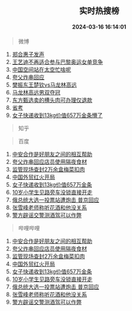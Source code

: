 <div align="center"><h2>实时热搜榜</h2><h4>2024-03-16 16:14:01</h4></div>

> 微博  

1. [郑合惠子发声](https://s.weibo.com/weibo?q=%23%E9%83%91%E5%90%88%E6%83%A0%E5%AD%90%E5%8F%91%E5%A3%B0%23&t=31&band_rank=1&Refer=top)<br />
2. [王艺迪不再适合参与巴黎奥运女单竞争](https://s.weibo.com/weibo?q=%23%E7%8E%8B%E8%89%BA%E8%BF%AA%E4%B8%8D%E5%86%8D%E9%80%82%E5%90%88%E5%8F%82%E4%B8%8E%E5%B7%B4%E9%BB%8E%E5%A5%A5%E8%BF%90%E5%A5%B3%E5%8D%95%E7%AB%9E%E4%BA%89%23&t=31&band_rank=2&Refer=top)<br />
3. [中国空间站在太空忙啥呢](https://s.weibo.com/weibo?q=%23%E4%B8%AD%E5%9B%BD%E7%A9%BA%E9%97%B4%E7%AB%99%E5%9C%A8%E5%A4%AA%E7%A9%BA%E5%BF%99%E5%95%A5%E5%91%A2%23&t=31&band_rank=3&Refer=top)<br />
4. [夸父炸串回应](https://s.weibo.com/weibo?q=%23%E5%A4%B8%E7%88%B6%E7%82%B8%E4%B8%B2%E5%9B%9E%E5%BA%94%23&t=31&band_rank=4&Refer=top)<br />
5. [樊振东王楚钦vs马龙林高远](https://s.weibo.com/weibo?q=%23%E6%A8%8A%E6%8C%AF%E4%B8%9C%E7%8E%8B%E6%A5%9A%E9%92%A6vs%E9%A9%AC%E9%BE%99%E6%9E%97%E9%AB%98%E8%BF%9C%23&t=31&band_rank=5&Refer=top)<br />
6. [马龙林高远男双夺冠](https://s.weibo.com/weibo?q=%23%E9%A9%AC%E9%BE%99%E6%9E%97%E9%AB%98%E8%BF%9C%E7%94%B7%E5%8F%8C%E5%A4%BA%E5%86%A0%23&t=31&band_rank=6&Refer=top)<br />
7. [东方甄选卖的槽头肉可办理仅退款](https://s.weibo.com/weibo?q=%23%E4%B8%9C%E6%96%B9%E7%94%84%E9%80%89%E5%8D%96%E7%9A%84%E6%A7%BD%E5%A4%B4%E8%82%89%E5%8F%AF%E5%8A%9E%E7%90%86%E4%BB%85%E9%80%80%E6%AC%BE%23&t=31&band_rank=7&Refer=top)<br />
8. [省考](https://s.weibo.com/weibo?q=%E7%9C%81%E8%80%83&t=31&band_rank=8&Refer=top)<br />
9. [女子快递收到13kg价值657万金条懵了](https://s.weibo.com/weibo?q=%23%E5%A5%B3%E5%AD%90%E5%BF%AB%E9%80%92%E6%94%B6%E5%88%B013kg%E4%BB%B7%E5%80%BC657%E4%B8%87%E9%87%91%E6%9D%A1%E6%87%B5%E4%BA%86%23&t=31&band_rank=9&Refer=top)<br />

> 知乎  


> 百度  

1. [中安合作是好朋友之间的相互帮助](https://www.baidu.com/s?wd=%E4%B8%AD%E5%AE%89%E5%90%88%E4%BD%9C%E6%98%AF%E5%A5%BD%E6%9C%8B%E5%8F%8B%E4%B9%8B%E9%97%B4%E7%9A%84%E7%9B%B8%E4%BA%92%E5%B8%AE%E5%8A%A9&sa=fyb_news&rsv_dl=fyb_news)<br />
2. [夸父炸串回应店员使用隔夜食材](https://www.baidu.com/s?wd=%E5%A4%B8%E7%88%B6%E7%82%B8%E4%B8%B2%E5%9B%9E%E5%BA%94%E5%BA%97%E5%91%98%E4%BD%BF%E7%94%A8%E9%9A%94%E5%A4%9C%E9%A3%9F%E6%9D%90&sa=fyb_news&rsv_dl=fyb_news)<br />
3. [监管现场查封2万余盒梅菜扣肉](https://www.baidu.com/s?wd=%E7%9B%91%E7%AE%A1%E7%8E%B0%E5%9C%BA%E6%9F%A5%E5%B0%812%E4%B8%87%E4%BD%99%E7%9B%92%E6%A2%85%E8%8F%9C%E6%89%A3%E8%82%89&sa=fyb_news&rsv_dl=fyb_news)<br />
4. [中国外贸红火开局](https://www.baidu.com/s?wd=%E4%B8%AD%E5%9B%BD%E5%A4%96%E8%B4%B8%E7%BA%A2%E7%81%AB%E5%BC%80%E5%B1%80&sa=fyb_news&rsv_dl=fyb_news)<br />
5. [女子快递收到13kg价值657万金条](https://www.baidu.com/s?wd=%E5%A5%B3%E5%AD%90%E5%BF%AB%E9%80%92%E6%94%B6%E5%88%B013kg%E4%BB%B7%E5%80%BC657%E4%B8%87%E9%87%91%E6%9D%A1&sa=fyb_news&rsv_dl=fyb_news)<br />
6. [10岁小学生见路旁车没锁直接开走](https://www.baidu.com/s?wd=10%E5%B2%81%E5%B0%8F%E5%AD%A6%E7%94%9F%E8%A7%81%E8%B7%AF%E6%97%81%E8%BD%A6%E6%B2%A1%E9%94%81%E7%9B%B4%E6%8E%A5%E5%BC%80%E8%B5%B0&sa=fyb_news&rsv_dl=fyb_news)<br />
7. [俄总统大选一投票站遭炮击 普京回应](https://www.baidu.com/s?wd=%E4%BF%84%E6%80%BB%E7%BB%9F%E5%A4%A7%E9%80%89%E4%B8%80%E6%8A%95%E7%A5%A8%E7%AB%99%E9%81%AD%E7%82%AE%E5%87%BB+%E6%99%AE%E4%BA%AC%E5%9B%9E%E5%BA%94&sa=fyb_news&rsv_dl=fyb_news)<br />
8. [张雪峰老师称听花酒和他没关系](https://www.baidu.com/s?wd=%E5%BC%A0%E9%9B%AA%E5%B3%B0%E8%80%81%E5%B8%88%E7%A7%B0%E5%90%AC%E8%8A%B1%E9%85%92%E5%92%8C%E4%BB%96%E6%B2%A1%E5%85%B3%E7%B3%BB&sa=fyb_news&rsv_dl=fyb_news)<br />
9. [警方辟谣交警测酒驾可以作弊](https://www.baidu.com/s?wd=%E8%AD%A6%E6%96%B9%E8%BE%9F%E8%B0%A3%E4%BA%A4%E8%AD%A6%E6%B5%8B%E9%85%92%E9%A9%BE%E5%8F%AF%E4%BB%A5%E4%BD%9C%E5%BC%8A&sa=fyb_news&rsv_dl=fyb_news)<br />

> 哔哩哔哩  

1. [中安合作是好朋友之间的相互帮助](https://www.baidu.com/s?wd=%E4%B8%AD%E5%AE%89%E5%90%88%E4%BD%9C%E6%98%AF%E5%A5%BD%E6%9C%8B%E5%8F%8B%E4%B9%8B%E9%97%B4%E7%9A%84%E7%9B%B8%E4%BA%92%E5%B8%AE%E5%8A%A9&sa=fyb_news&rsv_dl=fyb_news)<br />
2. [夸父炸串回应店员使用隔夜食材](https://www.baidu.com/s?wd=%E5%A4%B8%E7%88%B6%E7%82%B8%E4%B8%B2%E5%9B%9E%E5%BA%94%E5%BA%97%E5%91%98%E4%BD%BF%E7%94%A8%E9%9A%94%E5%A4%9C%E9%A3%9F%E6%9D%90&sa=fyb_news&rsv_dl=fyb_news)<br />
3. [监管现场查封2万余盒梅菜扣肉](https://www.baidu.com/s?wd=%E7%9B%91%E7%AE%A1%E7%8E%B0%E5%9C%BA%E6%9F%A5%E5%B0%812%E4%B8%87%E4%BD%99%E7%9B%92%E6%A2%85%E8%8F%9C%E6%89%A3%E8%82%89&sa=fyb_news&rsv_dl=fyb_news)<br />
4. [中国外贸红火开局](https://www.baidu.com/s?wd=%E4%B8%AD%E5%9B%BD%E5%A4%96%E8%B4%B8%E7%BA%A2%E7%81%AB%E5%BC%80%E5%B1%80&sa=fyb_news&rsv_dl=fyb_news)<br />
5. [女子快递收到13kg价值657万金条](https://www.baidu.com/s?wd=%E5%A5%B3%E5%AD%90%E5%BF%AB%E9%80%92%E6%94%B6%E5%88%B013kg%E4%BB%B7%E5%80%BC657%E4%B8%87%E9%87%91%E6%9D%A1&sa=fyb_news&rsv_dl=fyb_news)<br />
6. [10岁小学生见路旁车没锁直接开走](https://www.baidu.com/s?wd=10%E5%B2%81%E5%B0%8F%E5%AD%A6%E7%94%9F%E8%A7%81%E8%B7%AF%E6%97%81%E8%BD%A6%E6%B2%A1%E9%94%81%E7%9B%B4%E6%8E%A5%E5%BC%80%E8%B5%B0&sa=fyb_news&rsv_dl=fyb_news)<br />
7. [俄总统大选一投票站遭炮击 普京回应](https://www.baidu.com/s?wd=%E4%BF%84%E6%80%BB%E7%BB%9F%E5%A4%A7%E9%80%89%E4%B8%80%E6%8A%95%E7%A5%A8%E7%AB%99%E9%81%AD%E7%82%AE%E5%87%BB+%E6%99%AE%E4%BA%AC%E5%9B%9E%E5%BA%94&sa=fyb_news&rsv_dl=fyb_news)<br />
8. [张雪峰老师称听花酒和他没关系](https://www.baidu.com/s?wd=%E5%BC%A0%E9%9B%AA%E5%B3%B0%E8%80%81%E5%B8%88%E7%A7%B0%E5%90%AC%E8%8A%B1%E9%85%92%E5%92%8C%E4%BB%96%E6%B2%A1%E5%85%B3%E7%B3%BB&sa=fyb_news&rsv_dl=fyb_news)<br />
9. [警方辟谣交警测酒驾可以作弊](https://www.baidu.com/s?wd=%E8%AD%A6%E6%96%B9%E8%BE%9F%E8%B0%A3%E4%BA%A4%E8%AD%A6%E6%B5%8B%E9%85%92%E9%A9%BE%E5%8F%AF%E4%BB%A5%E4%BD%9C%E5%BC%8A&sa=fyb_news&rsv_dl=fyb_news)<br />
